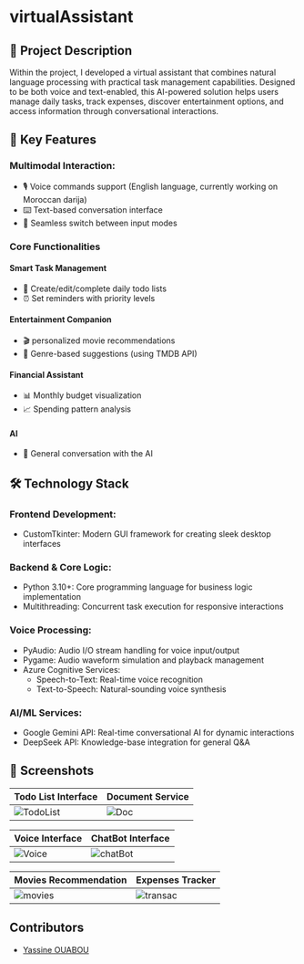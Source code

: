 # virtualAssistant
## 📝 Project Description
Within the project, I developed a virtual assistant that combines natural language processing with practical task management capabilities. Designed to be both voice and text-enabled, this AI-powered solution helps users manage daily tasks, track expenses, discover entertainment options, and access information through conversational interactions.

## 🌟 Key Features
### Multimodal Interaction:
  - 🎙️ Voice commands support (English language, currently working on Moroccan darija)
  - ⌨️ Text-based conversation interface
  - 🔄 Seamless switch between input modes

### Core Functionalities
  #### Smart Task Management
  - 📅 Create/edit/complete daily todo lists
  - ⏰ Set reminders with priority levels

  #### Entertainment Companion
  - 🎬 personalized movie recommendations
  - 🍿 Genre-based suggestions (using TMDB API)
  #### Financial Assistant
  - 📊 Monthly budget visualization
  - 📈 Spending pattern analysis
  #### AI 
  - 📰 General conversation with the AI
## 🛠️ Technology Stack
### Frontend Development:
- CustomTkinter: Modern GUI framework for creating sleek desktop interfaces
### Backend & Core Logic:
- Python 3.10+: Core programming language for business logic implementation
- Multithreading: Concurrent task execution for responsive interactions
### Voice Processing:
- PyAudio: Audio I/O stream handling for voice input/output
- Pygame: Audio waveform simulation and playback management
- Azure Cognitive Services:
  - Speech-to-Text: Real-time voice recognition
  - Text-to-Speech: Natural-sounding voice synthesis
### AI/ML Services:
- Google Gemini API: Real-time conversational AI for dynamic interactions
- DeepSeek API: Knowledge-base integration for general Q&A
## 📸 Screenshots
| Todo List Interface | Document Service |
|-----------------|---------------------|
| ![TodoList](https://github.com/user-attachments/assets/8d3248f8-4165-4186-939b-db2ceb3c4e33) | ![Doc](https://github.com/user-attachments/assets/6d61820d-f7d2-414a-a49d-a174b941df2f) |

| Voice Interface | ChatBot Interface |
|-----------|---------------------|
| ![Voice](https://github.com/user-attachments/assets/ff4c0808-f641-458b-ad17-4a8cb5535f24) | ![chatBot](https://github.com/user-attachments/assets/ffe9c37e-5f47-4601-b560-4cd8fa9c7ed0) |

| Movies Recommendation | Expenses Tracker |
|-------------------|------------------|
| ![movies](https://github.com/user-attachments/assets/c91f4144-88b1-437b-988c-ba59e7b2c910) | ![transac](https://github.com/user-attachments/assets/ebec402d-ab44-4c2d-aef5-558a374657cd) |


## Contributors
- [Yassine OUABOU](https://github.com/yassineouabou)
